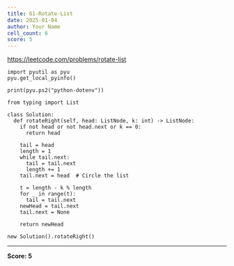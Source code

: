 ```yaml
---
title: 61-Rotate-List
date: 2025-01-04
author: Your Name
cell_count: 6
score: 5
---
```


https://leetcode.com/problems/rotate-list


```
import pyutil as pyu
pyu.get_local_pyinfo()
```


```
print(pyu.ps2("python-dotenv"))
```


```
from typing import List
```


```
class Solution:
  def rotateRight(self, head: ListNode, k: int) -> ListNode:
    if not head or not head.next or k == 0:
      return head

    tail = head
    length = 1
    while tail.next:
      tail = tail.next
      length += 1
    tail.next = head  # Circle the list

    t = length - k % length
    for _ in range(t):
      tail = tail.next
    newHead = tail.next
    tail.next = None

    return newHead
```


```
new Solution().rotateRight()
```


---
**Score: 5**